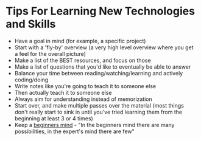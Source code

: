 # Tips For Learning New Technologies and Skills

- Have a goal in mind (for example, a specific project) 
- Start with a 'fly-by' overview (a very high level overview where you get a feel for the overall picture)
- Make a list of the BEST resources, and focus on those
- Make a list of questions that you'd like to eventually be able to answer 
- Balance your time between reading/watching/learning and actively coding/doing 
- Write notes like you're going to teach it to someone else
- Then actually teach it to someone else
- Always aim for understanding instead of memorization 
- Start over, and make multiple passes over the material (most things don't really start to sink in until you've tried learning them from the beginning at least 3 or 4 times) 
- Keep a [beginners mind](http://www.inc.com/rhett-power/11-ways-how-to-develop-a-beginner-s-mind.html) - "In the beginners mind there are many possibilities, in the expert's mind there are few"
